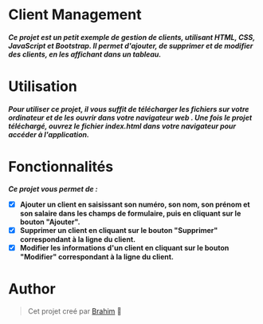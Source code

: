 # Client Management
##### Ce projet est un petit exemple de gestion de clients, utilisant HTML, CSS, JavaScript et Bootstrap. Il permet d'ajouter, de supprimer et de modifier des clients, en les affichant dans un tableau.
# Utilisation
##### Pour utiliser ce projet, il vous suffit de télécharger les fichiers sur votre ordinateur et de les ouvrir dans votre navigateur web . Une fois le projet téléchargé, ouvrez le fichier index.html dans votre navigateur pour accéder à l'application.
# Fonctionnalités
***_Ce projet vous permet de :_***
- [x] **Ajouter un client en saisissant son numéro, son nom, son prénom et son salaire dans les champs de formulaire, puis en cliquant sur le bouton "Ajouter".**
- [x] **Supprimer un client en cliquant sur le bouton "Supprimer" correspondant à la ligne du client.**
- [x] **Modifier les informations d'un client en cliquant sur le bouton "Modifier" correspondant à la ligne du client.**<br>
# Author
> Cet projet creé par [Brahim](https://twitter.com/ibrataha8)  :tada:
